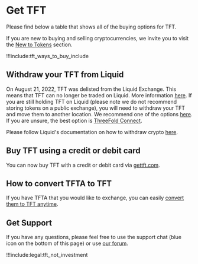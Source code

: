 # Get TFT

Please find below a table that shows all of the buying options for TFT. 

If you are new to buying and selling cryptocurrencies, we invite you to visit the [New to Tokens](newtotokens) section. 

!!!include:tft_ways_to_buy_include

## Withdraw your TFT from Liquid

On August 21, 2022, TFT was delisted from the Liquid Exchange. This means that TFT can no longer be traded on Liquid. More information [here](https://forum.threefold.io/t/tft-will-be-delisted-on-liquid-what-now-and-what-next/3197). If you are still holding TFT on Liquid (please note we do not recommend storing tokens on a public exchange), you will need to withdraw your TFT and move them to another location. We recommend one of the options [here](threefold_wallets). If you are unsure, the best option is [ThreeFold Connect](threefold_connect).

Please follow Liquid's documentation on how to withdraw crypto [here](https://help.liquid.com/en/articles/2275670-how-to-withdraw-funds-from-my-liquid-account).

## Buy TFT using a credit or debit card

You can now buy TFT with a credit or debit card via [gettft.com](https://gettft.com).

<!-- ## From a Public Exchange

To buy TFT on an exchange you will have to follow these steps:

- First, send fiat currency (euros, dollars, etc) to the exchange
- Second, convert fiat currency into a digital currency that can be traded with TFT (BTC, XLM, etc. - depends on the exchange)
- Third, buy TFT with the trade-able digital currency

If you would like to sell or exchange TFT on these exchanges, you will have to follow these steps:

- First, exchange your TFT to another digital currency (BTC, USDT, XLM, etc) that can be traded into fiat.
- Then, exchange the other digital currency (BTC, etc.) into fiat.
- Finally, transfer the fiat amount to your bank account. -->

## How to convert TFTA to TFT

If you have TFTA that you would like to exchange, you can easily [convert them to TFT anytime](tfta_to_tft).

## Get Support

If you have any questions, please feel free to use the support chat (blue icon on the bottom of this page) or use [our forum](https://forum.threefold.io).


!!!include:legal:tft_not_investment